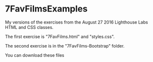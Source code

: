 # 7FavFilmsExamples
My versions of the exercises from the August 27 2016 Lighthouse Labs HTML and CSS classes.

The first exercise is "7FavFilms.html" and "styles.css". 

The second exercise is in the "7FavFilms-Bootstrap" folder.

You can download these files
